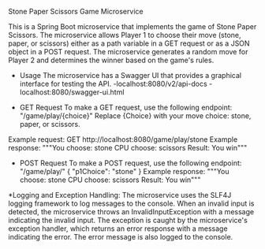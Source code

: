 Stone Paper Scissors Game Microservice

This is a Spring Boot microservice that implements the game of Stone Paper Scissors. The microservice allows Player 1 to choose their move (stone, paper, or scissors)
either as a path variable in a GET request or as a JSON object in a POST request. The microservice generates a random move for Player 2 and determines the winner 
based on the game's rules.

* Usage
The microservice has a Swagger UI that provides a graphical interface for testing the API. 
-localhost:8080/v2/api-docs
-localhost:8080/swagger-ui.html

* GET Request
To make a GET request, use the following endpoint:
"/game/play/{choice}"
Replace {Choice} with your move choice: stone, paper, or scissors.

Example request:
GET http://localhost:8080/game/play/stone
Example response:
"""You choose: stone
CPU choose: scissors
Result: You win"""

* POST Request
To make a POST request, use the following endpoint:
"/game/play/"
{
    "p1Choice": "stone"
}
Example response:
"""You choose: stone
CPU choose: scissors
Result: You win"""

*Logging and Exception Handling:
The microservice uses the SLF4J logging framework to log messages to the console. 
When an invalid input is detected, the microservice throws an InvalidInputException with a message indicating the invalid input. 
The exception is caught by the microservice's exception handler, which returns an error response with a message indicating the error. 
The error message is also logged to the console.
